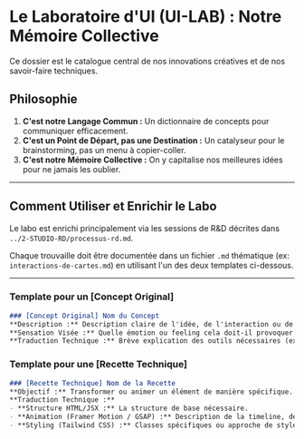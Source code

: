 # Le Laboratoire d'UI (UI-LAB) : Notre Mémoire Collective

Ce dossier est le catalogue central de nos innovations créatives et de nos savoir-faire techniques.

## Philosophie

1.  **C'est notre Langage Commun :** Un dictionnaire de concepts pour communiquer efficacement.
2.  **C'est un Point de Départ, pas une Destination :** Un catalyseur pour le brainstorming, pas un menu à copier-coller.
3.  **C'est notre Mémoire Collective :** On y capitalise nos meilleures idées pour ne jamais les oublier.

---

## Comment Utiliser et Enrichir le Labo

Le labo est enrichi principalement via les sessions de R&D décrites dans `../2-STUDIO-RD/processus-rd.md`.

Chaque trouvaille doit être documentée dans un fichier `.md` thématique (ex: `interactions-de-cartes.md`) en utilisant l'un des deux templates ci-dessous.

---

### Template pour un [Concept Original]

```markdown
### [Concept Original] Nom du Concept
**Description :** Description claire de l'idée, de l'interaction ou de l'effet visuel.
**Sensation Visée :** Quelle émotion ou feeling cela doit-il provoquer ?
**Traduction Technique :** Brève explication des outils nécessaires (ex: "Combine les propriétés CSS `transform: translateZ()` et un `box-shadow` dynamique, animés via une transition CSS.").
```

### Template pour une [Recette Technique]

```markdown
### [Recette Technique] Nom de la Recette
**Objectif :** Transformer ou animer un élément de manière spécifique.
**Traduction Technique :**
- **Structure HTML/JSX :** La structure de base nécessaire.
- **Animation (Framer Motion / GSAP) :** Description de la timeline, des propriétés animées, etc.
- **Styling (Tailwind CSS) :** Classes spécifiques ou approche de style.
``` 